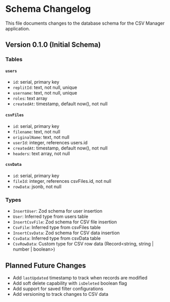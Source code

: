 # Schema Changelog

This file documents changes to the database schema for the CSV Manager application.

## Version 0.1.0 (Initial Schema)

### Tables

#### `users`
- `id`: serial, primary key
- `replitId`: text, not null, unique
- `username`: text, not null, unique
- `roles`: text array
- `createdAt`: timestamp, default now(), not null

#### `csvFiles`
- `id`: serial, primary key
- `filename`: text, not null
- `originalName`: text, not null
- `userId`: integer, references users.id
- `createdAt`: timestamp, default now(), not null
- `headers`: text array, not null

#### `csvData`
- `id`: serial, primary key
- `fileId`: integer, references csvFiles.id, not null
- `rowData`: jsonb, not null

### Types
- `InsertUser`: Zod schema for user insertion
- `User`: Inferred type from users table
- `InsertCsvFile`: Zod schema for CSV file insertion
- `CsvFile`: Inferred type from csvFiles table
- `InsertCsvData`: Zod schema for CSV data insertion
- `CsvData`: Inferred type from csvData table
- `CsvRowData`: Custom type for CSV row data (Record<string, string | number | boolean>)

## Planned Future Changes

- Add `lastUpdated` timestamp to track when records are modified
- Add soft delete capability with `isDeleted` boolean flag 
- Add support for saved filter configurations
- Add versioning to track changes to CSV data
